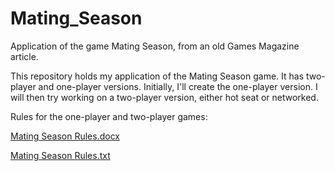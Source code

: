 # Mating_Season
Application of the game Mating Season, from an old Games Magazine article.

This repository holds my application of the Mating Season game. It has two-player and one-player versions. Initially, I'll create the one-player version. I will then try working on a two-player version, either hot seat or networked.

Rules for the one-player and two-player games:

[Mating Season Rules.docx](https://github.com/jimmyjot/jimmyjot/files/8960423/Mating.Season.Rules.docx)

[Mating Season Rules.txt](https://github.com/jimmyjot/jimmyjot/files/8960435/Mating.Season.Rules.txt)
